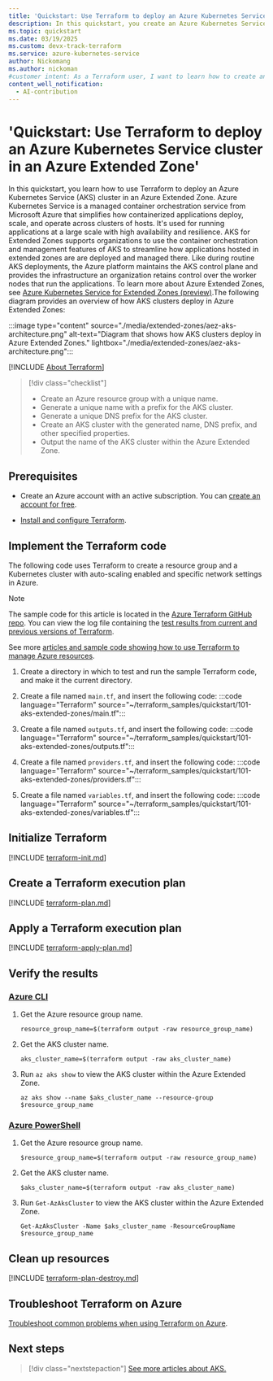 ```yaml
---
title: 'Quickstart: Use Terraform to deploy an Azure Kubernetes Service cluster in an Azure Extended Zone'
description: In this quickstart, you create an Azure Kubernetes Service cluster with a unique name, DNS prefix, and configurations that include agent pool profiles, network profiles, and storage profiles.
ms.topic: quickstart
ms.date: 03/19/2025
ms.custom: devx-track-terraform
ms.service: azure-kubernetes-service
author: Nickomang
ms.author: nickoman
#customer intent: As a Terraform user, I want to learn how to create an Azure Kubernetes Service cluster with a specific configuration and deploy it in an Azure Extended Zone.
content_well_notification: 
  - AI-contribution
---
```


# 'Quickstart: Use Terraform to deploy an Azure Kubernetes Service cluster in an Azure Extended Zone'

In this quickstart, you learn how to use Terraform to deploy an Azure Kubernetes Service (AKS) cluster in an Azure Extended Zone. Azure Kubernetes Service is a managed container orchestration service from Microsoft Azure that simplifies how containerized applications deploy, scale, and operate across clusters of hosts. It's used for running applications at a large scale with high availability and resilience. AKS for Extended Zones supports organizations to use the container orchestration and management features of AKS to streamline how applications hosted in extended zones are are deployed and managed there. Like during routine AKS deployments, the Azure platform maintains the AKS control plane and provides the infrastructure an organization retains control over the worker nodes that run the applications. To learn more about Azure Extended Zones, see [Azure Kubernetes Service for Extended Zones (preview)](/azure/aks/extended-zones?tabs=azure-resource-manager).The following diagram provides an overview of how AKS clusters deploy in Azure Extended Zones:

:::image type="content" source="./media/extended-zones/aez-aks-architecture.png" alt-text="Diagram that shows how AKS clusters deploy in Azure Extended Zones." lightbox="./media/extended-zones/aez-aks-architecture.png":::

[!INCLUDE [About Terraform](~/azure-dev-docs-pr/articles/terraform/includes/abstract.md)]

> [!div class="checklist"]
> * Create an Azure resource group with a unique name.
> * Generate a unique name with a prefix for the AKS cluster.
> * Generate a unique DNS prefix for the AKS cluster.
> * Create an AKS cluster with the generated name, DNS prefix, and other specified properties.
> * Output the name of the AKS cluster within the Azure Extended Zone.

## Prerequisites

- Create an Azure account with an active subscription. You can [create an account for free](https://azure.microsoft.com/free/?WT.mc_id=A261C142F).

- [Install and configure Terraform](/azure/developer/terraform/quickstart-configure).

## Implement the Terraform code

The following code uses Terraform to create a resource group and a Kubernetes cluster with auto-scaling enabled and specific network settings in Azure.

> [!NOTE]
> The sample code for this article is located in the [Azure Terraform GitHub repo](https://github.com/Azure/terraform/tree/master/quickstart/101-aks-extended-zones). You can view the log file containing the [test results from current and previous versions of Terraform](https://github.com/Azure/terraform/tree/master/quickstart/101-aks-extended-zones/TestRecord.md).
>
> See more [articles and sample code showing how to use Terraform to manage Azure resources](/azure/terraform).

1. Create a directory in which to test and run the sample Terraform code, and make it the current directory.

1. Create a file named `main.tf`, and insert the following code:
    :::code language="Terraform" source="~/terraform_samples/quickstart/101-aks-extended-zones/main.tf":::

1. Create a file named `outputs.tf`, and insert the following code:
    :::code language="Terraform" source="~/terraform_samples/quickstart/101-aks-extended-zones/outputs.tf":::

1. Create a file named `providers.tf`, and insert the following code:
    :::code language="Terraform" source="~/terraform_samples/quickstart/101-aks-extended-zones/providers.tf":::

1. Create a file named `variables.tf`, and insert the following code:
    :::code language="Terraform" source="~/terraform_samples/quickstart/101-aks-extended-zones/variables.tf":::

## Initialize Terraform

[!INCLUDE [terraform-init.md](~/azure-dev-docs-pr/articles/terraform/includes/terraform-init.md)]

## Create a Terraform execution plan

[!INCLUDE [terraform-plan.md](~/azure-dev-docs-pr/articles/terraform/includes/terraform-plan.md)]

## Apply a Terraform execution plan

[!INCLUDE [terraform-apply-plan.md](~/azure-dev-docs-pr/articles/terraform/includes/terraform-apply-plan.md)]

## Verify the results

### [Azure CLI](#tab/azure-cli)

1. Get the Azure resource group name.

    ```console
    resource_group_name=$(terraform output -raw resource_group_name)
    ```

1. Get the AKS cluster name.

    ```console
    aks_cluster_name=$(terraform output -raw aks_cluster_name)
    ```

1. Run `az aks show` to view the AKS cluster within the Azure Extended Zone.

    ```azurecli
    az aks show --name $aks_cluster_name --resource-group $resource_group_name  
    ```

### [Azure PowerShell](#tab/azure-powershell)

1. Get the Azure resource group name.

    ```console
    $resource_group_name=$(terraform output -raw resource_group_name)
    ```

1. Get the AKS cluster name.

    ```console
    $aks_cluster_name=$(terraform output -raw aks_cluster_name)
    ```

1. Run `Get-AzAksCluster` to view the AKS cluster within the Azure Extended Zone.

    ```azurepowershell
    Get-AzAksCluster -Name $aks_cluster_name -ResourceGroupName $resource_group_name 
    ```

## Clean up resources

[!INCLUDE [terraform-plan-destroy.md](~/azure-dev-docs-pr/articles/terraform/includes/terraform-plan-destroy.md)]

## Troubleshoot Terraform on Azure

[Troubleshoot common problems when using Terraform on Azure](/azure/developer/terraform/troubleshoot).

## Next steps

> [!div class="nextstepaction"]
> [See more articles about AKS.](/search/?terms=Azure%20kubernetes%20service%20and%20terraform)
